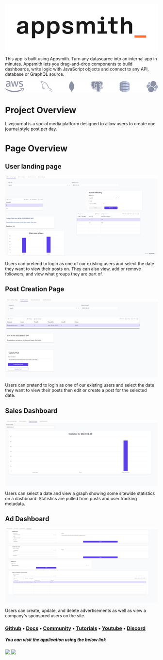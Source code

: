 ![](https://raw.githubusercontent.com/appsmithorg/appsmith/release/static/appsmith_logo_primary.png)

This app is built using Appsmith. Turn any datasource into an internal app in minutes. Appsmith lets you drag-and-drop components to build dashboards, write logic with JavaScript objects and connect to any API, database or GraphQL source.

![](https://raw.githubusercontent.com/appsmithorg/appsmith/release/static/images/integrations.png)

# Project Overview
Livejournal is a social media platform designed to allow users to create one journal style post per day.

# Page Overview
## User landing page

![](readme_images/ulp_3200.jpg)

Users can pretend to login as one of our existing users and select the date they want to view their posts on. They can also view, add or remove followers, and view what groups they are part of.

## Post Creation Page

![](readme_images/pcp_3200.jpg)

Users can pretend to login as one of our existing users and select the date they want to view their posts then edit or create a post for the selected date.

## Sales Dashboard

![](readme_images/sdp_3200.jpg)

Users can select a date and view a graph showing some sitewide statistics on a dashboard. Statistics are pulled from posts and user tracking metadata.

## Ad Dashboard

![](readme_images/adp_3200.jpg)

Users can create, update, and delete advertisements as well as view a company's sponsored users on the site.

### [Github](https://github.com/appsmithorg/appsmith) • [Docs](https://docs.appsmith.com/?utm_source=github&utm_medium=social&utm_content=appsmith_docs&utm_campaign=null&utm_term=appsmith_docs) • [Community](https://community.appsmith.com/) • [Tutorials](https://github.com/appsmithorg/appsmith/tree/update/readme#tutorials) • [Youtube](https://www.youtube.com/appsmith) • [Discord](https://discord.gg/rBTTVJp)

##### You can visit the application using the below link

###### [![](https://assets.appsmith.com/git-sync/Buttons.svg) ](http://localhost:8080/applications/642ecfe76032737b1d4234ae/pages/642ecfe76032737b1d4234b1) [![](https://assets.appsmith.com/git-sync/Buttons2.svg)](http://localhost:8080/applications/642ecfe76032737b1d4234ae/pages/642ecfe76032737b1d4234b1/edit)
